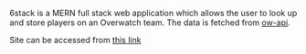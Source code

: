 6stack is a MERN full stack web application which allows the user to look up and store players on an Overwatch team. The data is fetched from [ow-api](https://ow-api.com). 

Site can be accessed from [this link](https://thawing-tor-37194.herokuapp.com)